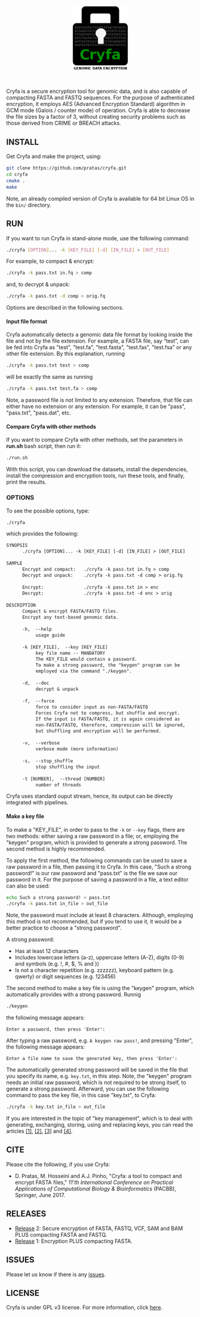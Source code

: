 <p align="center">
<img src="img/logo.png" alt="Cryfa" width="150" border="0" /></p>
<br>

Cryfa is a secure encryption tool for genomic data, and is also capable of 
compacting FASTA and FASTQ sequences. For the purpose of authenticated 
encryption, it employs AES (Advanced Encryption Standard) algorithm in GCM 
mode (Galois / counter mode) of operation. Cryfa is able to decrease the file 
sizes by a factor of 3, without creating security problems such as those 
derived from CRIME or BREACH attacks.


## INSTALL
Get Cryfa and make the project, using:
```bash
git clone https://github.com/pratas/cryfa.git
cd cryfa
cmake .
make
```
Note, an already compiled version of Cryfa is available for 64 bit Linux OS
in the `bin/` directory.


## RUN
If you want to run Cryfa in stand-alone mode, use the following command:
```bash
./cryfa [OPTION]... -k [KEY_FILE] [-d] [IN_FILE] > [OUT_FILE]
```
For example, to compact & encrypt:
```bash
./cryfa -k pass.txt in.fq > comp
```
and, to decrypt & unpack:
```bash
./cryfa -k pass.txt -d comp > orig.fq
```
Options are described in the following sections.

#### Input file format
Cryfa automatically detects a genomic data file format by looking inside the
file and not by the file extension. For example, a FASTA file, say “test”, can
be fed into Cryfa as "test", "test.fa", "test.fasta", "test.fas", "test.fsa" or
any other file extension. By this explanation, running
```bash
./cryfa -k pass.txt test > comp
```
will be exactly the same as running
```bash
./cryfa -k pass.txt test.fa > comp
```

Note, a password file is not limited to any extension. Therefore, that file can
either have no extension or any extension. For example, it can be "pass",
"pass.txt", "pass.dat", etc.

#### Compare Cryfa with other methods
If you want to compare Cryfa with other methods, set the parameters in 
**run.sh** bash script, then run it:
```bash
./run.sh
```
With this script, you can download the datasets, install the dependencies, 
install the compression and encryption tools, run these tools, and finally,
print the results.


### OPTIONS
To see the possible options, type:
```bash
./cryfa
```

which provides the following:
```
SYNOPSIS
      ./cryfa [OPTION]... -k [KEY_FILE] [-d] [IN_FILE] > [OUT_FILE]

SAMPLE
      Encrypt and compact:   ./cryfa -k pass.txt in.fq > comp     
      Decrypt and unpack:    ./cryfa -k pass.txt -d comp > orig.fq
      
      Encrypt:               ./cryfa -k pass.txt in > enc
      Decrypt:               ./cryfa -k pass.txt -d enc > orig

DESCRIPTION
      Compact & encrypt FASTA/FASTQ files.
      Encrypt any text-based genomic data.

      -h,  --help
           usage guide

      -k [KEY_FILE],  --key [KEY_FILE]
           key file name -- MANDATORY
           The KEY_FILE would contain a password.
           To make a strong password, the "keygen" program can be
           employed via the command "./keygen".

      -d,  --dec
           decrypt & unpack
           
      -f,  --force
           force to consider input as non-FASTA/FASTQ
           Forces Cryfa not to compress, but shuffle and encrypt.
           If the input is FASTA/FASTQ, it is again considered as
           non-FASTA/FASTQ, therefore, compression will be ignored,
           but shuffling and encryption will be performed.
           
      -v,  --verbose
           verbose mode (more information)

      -s,  --stop_shuffle
           stop shuffling the input

      -t [NUMBER],  --thread [NUMBER]
           number of threads
```
Cryfa uses standard ouput stream, hence, its output can be directly integrated
with pipelines.

#### Make a key file
To make a "KEY_FILE", in order to pass to the `-k` or `--key` flags, there are
two methods: either saving a raw password in a file; or, employing the "keygen"
program, which is provided to generate a strong password. The second method is
highly recommended.

To apply the first method, the following commands can be used to save a raw 
password in a file, then passing it to Cryfa. In this case, 
"Such a strong password!" is our raw password and "pass.txt" is the file we save
our password in it. For the purpose of saving a password in a file, a text 
editor can also be used:
```bash
echo Such a strong password! > pass.txt
./cryfa -k pass.txt in_file > out_file
```
Note, the password must include at least 8 characters.
Although, employing this method is not recommended, but if you tend to use 
it, it would be a better practice to choose a "strong password".

A strong password:
* Has at least 12 characters
* Includes lowercase letters (a-z), uppercase letters (A-Z), digits (0-9) and
symbols (e.g. !, #, $, % and })
* Is not a character repetition (e.g. zzzzzz), keyboard pattern (e.g. qwerty)
or digit sequences (e.g. 123456)

The second method to make a key file is using the "keygen" program, which 
automatically provides with a strong password. Runnig
```bash
./keygen
```
the following message appears:
```
Enter a password, then press 'Enter':
```
After typing a raw password, e.g. `A keygen raw pass!`, and pressing "Enter",
the following message appears:
```
Enter a file name to save the generated key, then press 'Enter':
```
The automatically generated strong password will be saved in the file that you
specify its name, e.g. `key.txt`, in this step. Note, the "keygen" program needs
an initial raw password, which is not required to be strong itself, to generate
a strong password. Afterward, you can use the following command to pass the 
key file, in this case "key.txt", to Cryfa:
```bash
./cryfa -k key.txt in_file > out_file
```

If you are interested in the topic of "key management", which is to deal with
generating, exchanging, storing, using and replacing keys, you can read the 
articles [[1]](https://en.wikipedia.org/wiki/Key_management),
[[2]](https://info.townsendsecurity.com/definitive-guide-to-encryption-key-management-fundamentals),
[[3]](https://csrc.nist.gov/projects/key-management/cryptographic-key-management-systems)
and
[[4]](https://www.cryptomathic.com/news-events/blog/what-is-key-management-a-ciso-perspective).


## CITE
Please cite the following, if you use Cryfa:
* D. Pratas, M. Hosseini and A.J. Pinho, "Cryfa: a tool to compact and encrypt
FASTA files," *11'th International Conference on Practical Applications of 
Computational Biology & Bioinformatics* (PACBB), Springer, June 2017.


## RELEASES
* [Release](https://github.com/pratas/cryfa/releases) 2: Secure encryption of FASTA, FASTQ, VCF, SAM and BAM PLUS compacting FASTA and FASTQ.
* [Release](https://github.com/pratas/cryfa/releases) 1: Encryption PLUS compacting FASTA.


## ISSUES
Please let us know if there is any 
[issues](https://github.com/pratas/cryfa/issues).


## LICENSE
Cryfa is under GPL v3 license. For more information, click 
[here](http://www.gnu.org/licenses/gpl-3.0.html).